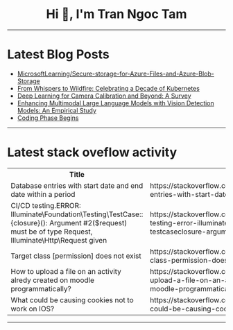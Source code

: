 <h1 align="center">Hi 👋, I'm Tran Ngoc Tam</h1>

---

# Latest Blog Posts 
<!-- BLOG-POST-LIST:START -->
- [MicrosoftLearning/Secure-storage-for-Azure-Files-and-Azure-Blob-Storage](https://dev.to/emmyfx1/microsoftlearningsecure-storage-for-azure-files-and-azure-blob-storage-978)
- [From Whispers to Wildfire: Celebrating a Decade of Kubernetes](https://dev.to/fermyon/from-whispers-to-wildfire-celebrating-a-decade-of-kubernetes-112l)
- [Deep Learning for Camera Calibration and Beyond: A Survey](https://dev.to/mikeyoung44/deep-learning-for-camera-calibration-and-beyond-a-survey-2hf0)
- [Enhancing Multimodal Large Language Models with Vision Detection Models: An Empirical Study](https://dev.to/mikeyoung44/enhancing-multimodal-large-language-models-with-vision-detection-models-an-empirical-study-2ef3)
- [Coding Phase Begins](https://dev.to/chiemezuo/coding-phase-begins-2emo)
<!-- BLOG-POST-LIST:END -->

---

# Latest stack oveflow activity
<table>
  <tr><th>Title</th><th>Link</th></tr>
  <!-- STACKOVERFLOW:START --><tr><td>Database entries with start date and end date within a period</td><td>https://stackoverflow.com/questions/78593448/database-entries-with-start-date-and-end-date-within-a-period</td></tr><tr><td>CI/CD testing.ERROR: Illuminate\Foundation\Testing\TestCase::{closure}&lpar;&rpar;: Argument #2&lpar;$request&rpar; must be of type Request, Illuminate\Http\Request given</td><td>https://stackoverflow.com/questions/78593226/ci-cd-testing-error-illuminate-foundation-testing-testcaseclosure-argume</td></tr><tr><td>Target class [permission] does not exist</td><td>https://stackoverflow.com/questions/78593158/target-class-permission-does-not-exist</td></tr><tr><td>How to upload a file on an activity alredy created on moodle programmatically?</td><td>https://stackoverflow.com/questions/78593148/how-to-upload-a-file-on-an-activity-alredy-created-on-moodle-programmatically</td></tr><tr><td>What could be causing cookies not to work on IOS?</td><td>https://stackoverflow.com/questions/78593125/what-could-be-causing-cookies-not-to-work-on-ios</td></tr><!-- STACKOVERFLOW:END -->
</table>

---



